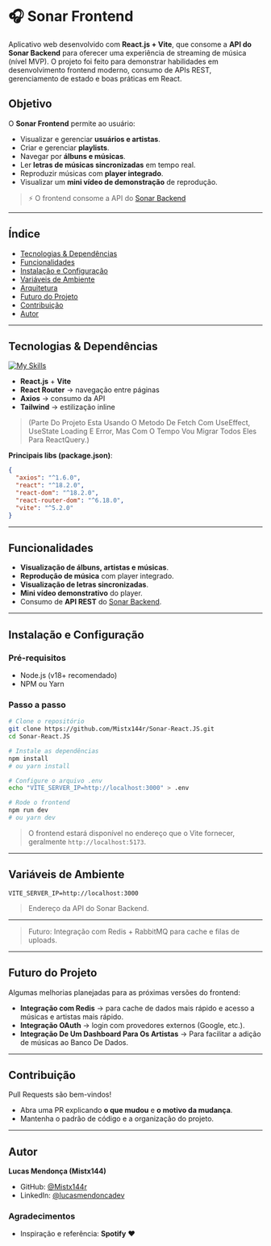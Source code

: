 # 🎧 Sonar Frontend

Aplicativo web desenvolvido com **React.js + Vite**, que consome a **API do Sonar Backend** para oferecer uma experiência de streaming de música (nível MVP). O projeto foi feito para demonstrar habilidades em desenvolvimento frontend moderno, consumo de APIs REST, gerenciamento de estado e boas práticas em React.  

## Objetivo
O **Sonar Frontend** permite ao usuário:  
- Visualizar e gerenciar **usuários e artistas**.  
- Criar e gerenciar **playlists**.  
- Navegar por **álbuns e músicas**.  
- Ler **letras de músicas sincronizadas** em tempo real.  
- Reproduzir músicas com **player integrado**.  
- Visualizar um **mini vídeo de demonstração** de reprodução.  

> ⚡ O frontend consome a API do [Sonar Backend](https://github.com/Mistx144r/Sonar-Backend)  

---

## Índice

- [Tecnologias & Dependências](#tecnologias--dependências)  
- [Funcionalidades](#funcionalidades)  
- [Instalação e Configuração](#instalação-e-configuração)  
- [Variáveis de Ambiente](#variáveis-de-ambiente)  
- [Arquitetura](#arquitetura)  
- [Futuro do Projeto](#futuro-do-projeto)  
- [Contribuição](#contribuição)  
- [Autor](#autor)  

---

## Tecnologias & Dependências
[![My Skills](https://skillicons.dev/icons?i=react,vite,js,css,html&perline=6)](https://skillicons.dev)  

- **React.js** + **Vite**  
- **React Router** → navegação entre páginas
- **Axios** → consumo da API  
- **Tailwind** → estilização inline

> (Parte Do Projeto Esta Usando O Metodo De Fetch Com UseEffect, UseState Loading E Error, Mas Com O Tempo Vou Migrar Todos Eles Para ReactQuery.)

**Principais libs (package.json)**:  
```json
{
  "axios": "^1.6.0",
  "react": "^18.2.0",
  "react-dom": "^18.2.0",
  "react-router-dom": "^6.18.0",
  "vite": "^5.2.0"
}
```

---

## Funcionalidades
- **Visualização de álbuns, artistas e músicas**.  
- **Reprodução de música** com player integrado.  
- **Visualização de letras sincronizadas**.  
- **Mini vídeo demonstrativo** do player.  
- Consumo de **API REST** do [Sonar Backend](https://github.com/Mistx144r/Sonar-Backend).  

---

## Instalação e Configuração

### Pré-requisitos
- Node.js (v18+ recomendado)  
- NPM ou Yarn  

### Passo a passo
```bash
# Clone o repositório
git clone https://github.com/Mistx144r/Sonar-React.JS.git
cd Sonar-React.JS

# Instale as dependências
npm install
# ou yarn install

# Configure o arquivo .env
echo "VITE_SERVER_IP=http://localhost:3000" > .env

# Rode o frontend
npm run dev
# ou yarn dev
```

> O frontend estará disponível no endereço que o Vite fornecer, geralmente `http://localhost:5173`.

---

## Variáveis de Ambiente
```env
VITE_SERVER_IP=http://localhost:3000
```
> Endereço da API do Sonar Backend.

---

> Futuro: Integração com Redis + RabbitMQ para cache e filas de uploads.

---

## Futuro do Projeto
Algumas melhorias planejadas para as próximas versões do frontend:  

- **Integração com Redis** → para cache de dados mais rápido e acesso a músicas e artistas mais rápido.
- **Integração OAuth** → login com provedores externos (Google, etc.).
- **Integração De Um Dashboard Para Os Artistas** → Para facilitar a adição de músicas ao Banco De Dados.

---

## Contribuição
Pull Requests são bem-vindos!  
- Abra uma PR explicando **o que mudou** e **o motivo da mudança**.  
- Mantenha o padrão de código e a organização do projeto.  

---

## Autor
**Lucas Mendonça (Mistx144)**  
- GitHub: [@Mistx144r](https://github.com/Mistx144r)  
- LinkedIn: [@lucasmendoncadev](https://www.linkedin.com/in/lucasmendoncadev/)  

### Agradecimentos
- Inspiração e referência: **Spotify** ♥
